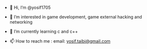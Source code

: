 - 👋 Hi, I’m @yosif1705

- 👀 I’m interested in game development, game external hacking and networking

- 🌱 I’m currently learning c and c++

- 📫 How to reach me : email: yosif.taibi@gmail.com

<!---
yosif1705/yosif1705 is a ✨ special ✨ repository because its `README.md` (this file) appears on your GitHub profile.
You can click the Preview link to take a look at your changes.
--->
